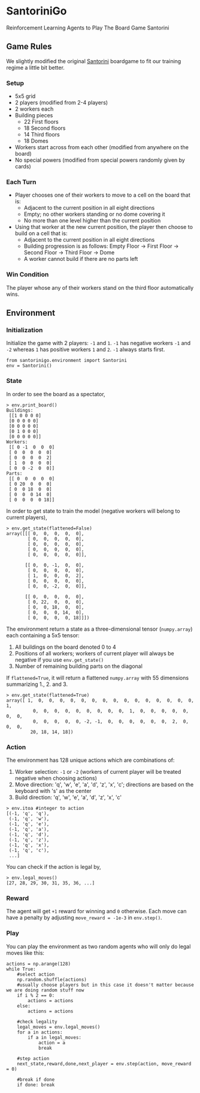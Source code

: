 # SantoriniGo
Reinforcement Learning Agents to Play The Board Game Santorini

## Game Rules
We slightly modified the original [Santorini](https://boardgamegeek.com/boardgame/194655/santorini) boardgame to fit our training regime a little bit better.

### Setup
* 5x5 grid
* 2 players (modified from 2-4 players)
* 2 workers each
* Building pieces
    * 22 First floors
    * 18 Second floors
    * 14 Third floors
    * 18 Domes
* Workers start across from each other (modified from anywhere on the board)
* No special powers (modified from special powers randomly given by cards)

### Each Turn
* Player chooses one of their workers to move to a cell on the board that is:
    * Adjacent to the current position in all eight directions
    * Empty; no other workers standing or no dome covering it
    * No more than one level higher than the current position
* Using that worker at the new current position, the player then choose to build on a cell that is:
    * Adjacent to the current position in all eight directions
    * Building progression is as follows: Empty Floor -> First Floor -> Second Floor -> Third Floor -> Dome
    * A worker cannot build if there are no parts left
    
### Win Condition
The player whose any of their workers stand on the third floor automatically wins.

## Environment

### Initialization

Initialize the game with 2 players: `-1` and `1`. `-1` has negative workers `-1` and `-2` whereas `1` has positive workers `1` and `2`. `-1` always starts first.

```
from santorinigo.environment import Santorini
env = Santorini()
```

### State

In order to see the board as a spectator,

```
> env.print_board()
Buildings:
 [[1 0 0 0 0]
 [0 0 0 0 0]
 [0 0 0 0 0]
 [0 1 0 0 0]
 [0 0 0 0 0]]
Workers:
 [[ 0 -1  0  0  0]
 [ 0  0  0  0  0]
 [ 0  0  0  0  2]
 [ 1  0  0  0  0]
 [ 0  0 -2  0  0]]
Parts:
 [[ 0  0  0  0  0]
 [ 0 20  0  0  0]
 [ 0  0 18  0  0]
 [ 0  0  0 14  0]
 [ 0  0  0  0 18]]
```

In order to get state to train the model (negative workers will belong to current players),

```
> env.get_state(flattened=False)
array([[[ 0,  0,  0,  0,  0],
        [ 0,  0,  0,  0,  0],
        [ 0,  0,  0,  0,  0],
        [ 0,  0,  0,  0,  0],
        [ 0,  0,  0,  0,  0]],

       [[ 0,  0, -1,  0,  0],
        [ 0,  0,  0,  0,  0],
        [ 1,  0,  0,  0,  2],
        [ 0,  0,  0,  0,  0],
        [ 0,  0, -2,  0,  0]],

       [[ 0,  0,  0,  0,  0],
        [ 0, 22,  0,  0,  0],
        [ 0,  0, 18,  0,  0],
        [ 0,  0,  0, 14,  0],
        [ 0,  0,  0,  0, 18]]])
```

The environment return a state as a three-dimensional tensor (`numpy.array`) each containing a 5x5 tensor:
1. All buildings on the board denoted 0 to 4
2. Positions of all workers; workers of current player will always be negative if you use `env.get_state()`
3. Number of remaining building parts on the diagonal

If `flattened=True`, it will return a flattened `numpy.array` with 55 dimensions summarizing 1., 2. and 3.

```
> env.get_state(flattened=True)
array([ 1,  0,  0,  0,  0,  0,  0,  0,  0,  0,  0,  0,  0,  0,  0,  0,  1,
          0,  0,  0,  0,  0,  0,  0,  0,  0,  1,  0,  0,  0,  0,  0,  0,  0,
          0,  0,  0,  0,  0, -2, -1,  0,  0,  0,  0,  0,  0,  2,  0,  0,  0,
         20, 18, 14, 18])
```

### Action

The environment has 128 unique actions which are combinations of:
1. Worker selection: `-1` or `-2` (workers of current player will be treated negative when choosing actions)
2. Move direction: 'q', 'w', 'e', 'a', 'd', 'z', 'x', 'c'; directions are based on the keyboard with 's' as the center
3. Build direction: 'q', 'w', 'e', 'a', 'd', 'z', 'x', 'c'

```
> env.itoa #integer to action
[(-1, 'q', 'q'),
 (-1, 'q', 'w'),
 (-1, 'q', 'e'),
 (-1, 'q', 'a'),
 (-1, 'q', 'd'),
 (-1, 'q', 'z'),
 (-1, 'q', 'x'),
 (-1, 'q', 'c'),
 ...]
```

You can check if the action is legal by,

```
> env.legal_moves()
[27, 28, 29, 30, 31, 35, 36, ...]
```

### Reward
The agent will get `+1` reward for winning and `0` otherwise. Each move can have a penalty by adjusting `move_reward = -1e-3` in `env.step()`. 

### Play

You can play the environment as two random agents who will only do legal moves like this:

```
actions = np.arange(128)
while True:
    #select action
    np.random.shuffle(actions)
    #usually choose players but in this case it doesn't matter because we are doing random stuff now
    if i % 2 == 0: 
        actions = actions
    else:
        actions = actions

    #check legality
    legal_moves = env.legal_moves()
    for a in actions:
        if a in legal_moves:
            action = a
            break

    #step action
    next_state,reward,done,next_player = env.step(action, move_reward = 0)

    #break if done
    if done: break
```